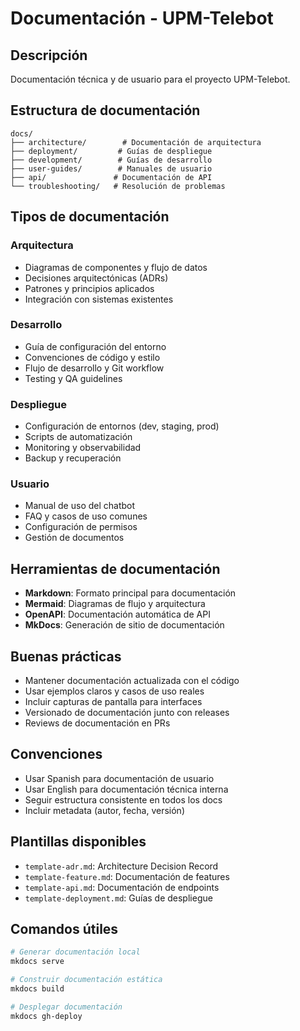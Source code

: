 # Documentación - UPM-Telebot

## Descripción

Documentación técnica y de usuario para el proyecto UPM-Telebot.

## Estructura de documentación

```
docs/
├── architecture/        # Documentación de arquitectura
├── deployment/         # Guías de despliegue
├── development/        # Guías de desarrollo
├── user-guides/        # Manuales de usuario
├── api/               # Documentación de API
└── troubleshooting/   # Resolución de problemas
```

## Tipos de documentación

### Arquitectura
- Diagramas de componentes y flujo de datos
- Decisiones arquitectónicas (ADRs)
- Patrones y principios aplicados
- Integración con sistemas existentes

### Desarrollo
- Guía de configuración del entorno
- Convenciones de código y estilo
- Flujo de desarrollo y Git workflow
- Testing y QA guidelines

### Despliegue
- Configuración de entornos (dev, staging, prod)
- Scripts de automatización
- Monitoring y observabilidad
- Backup y recuperación

### Usuario
- Manual de uso del chatbot
- FAQ y casos de uso comunes
- Configuración de permisos
- Gestión de documentos

## Herramientas de documentación

- **Markdown**: Formato principal para documentación
- **Mermaid**: Diagramas de flujo y arquitectura
- **OpenAPI**: Documentación automática de API
- **MkDocs**: Generación de sitio de documentación

## Buenas prácticas

- Mantener documentación actualizada con el código
- Usar ejemplos claros y casos de uso reales
- Incluir capturas de pantalla para interfaces
- Versionado de documentación junto con releases
- Reviews de documentación en PRs

## Convenciones

- Usar Spanish para documentación de usuario
- Usar English para documentación técnica interna
- Seguir estructura consistente en todos los docs
- Incluir metadata (autor, fecha, versión)

## Plantillas disponibles

- `template-adr.md`: Architecture Decision Record
- `template-feature.md`: Documentación de features
- `template-api.md`: Documentación de endpoints
- `template-deployment.md`: Guías de despliegue

## Comandos útiles

```bash
# Generar documentación local
mkdocs serve

# Construir documentación estática
mkdocs build

# Desplegar documentación
mkdocs gh-deploy
```